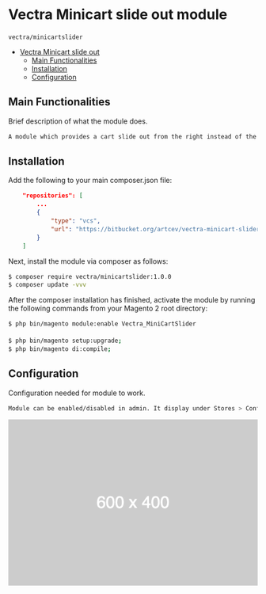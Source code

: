 # Vectra Minicart slide out module

`vectra/minicartslider`

- [Vectra Minicart slide out](#vectra-minicartslider)
    - [Main Functionalities](#main-functionalities)
    - [Installation](#installation)
    - [Configuration](#configuration)

## Main Functionalities

Brief description of what the module does.

```bash
A module which provides a cart slide out from the right instead of the traditional cart hover. The module has the option to display a selected CMS block when minicart is empty. Content Manager can select a CMS block from a dropdown list of static blocks in backend. 
```

## Installation

Add the following to your main composer.json file:

```json
    "repositories": [
        ...
        {
            "type": "vcs",
            "url": "https://bitbucket.org/artcev/vectra-minicart-slider.git"
        }
    ]
```

Next, install the module via composer as follows:

```bash
$ composer require vectra/minicartslider:1.0.0
$ composer update -vvv
```

After the composer installation has finished, activate the module by running the following commands from your Magento 2 root directory:

```bash
$ php bin/magento module:enable Vectra_MiniCartSlider

$ php bin/magento setup:upgrade;
$ php bin/magento di:compile;
```

## Configuration

Configuration needed for module to work.

```bash
Module can be enabled/disabled in admin. It display under Stores > Configuration > Vectra > Minicart slide out
```

![Scheme](demo/600.png)